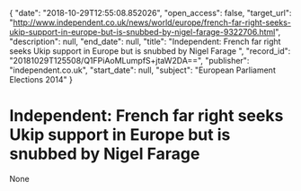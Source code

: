 {
  "date": "2018-10-29T12:55:08.852026", 
  "open_access": false, 
  "target_url": "http://www.independent.co.uk/news/world/europe/french-far-right-seeks-ukip-support-in-europe-but-is-snubbed-by-nigel-farage-9322706.html", 
  "description": null, 
  "end_date": null, 
  "title": "Independent:  French far right seeks Ukip support in Europe but is snubbed by Nigel Farage ", 
  "record_id": "20181029T125508/Q1FPiAoMLumpfS+jtaW2DA==", 
  "publisher": "independent.co.uk", 
  "start_date": null, 
  "subject": "European Parliament Elections 2014"
}

# Independent:  French far right seeks Ukip support in Europe but is snubbed by Nigel Farage 

None